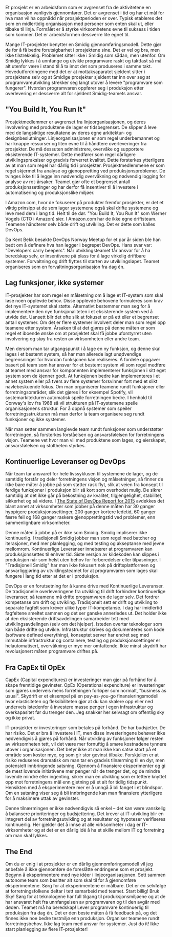 <!--
# Slutt med IT-prosjekter!

De store IT-prosjektenes tid er heldigvis forbi om man skal tro alt man leser, men hva med de mindre prosjektene? Selv Smidige prosjekter forventes å bli ferdige på en eller annen dato i fremtiden, og når systemet er levert, skal det overleveres til linja. Er det virkelig bare størrelsen som er problemet, eller er det selve arbeidsformen som ikke fungerer? 

-->

Et prosjekt er en arbeidsform som er avgrenset fra de aktivitetene en organisasjon vanligvis gjennomfører. Det er avgrenset i tid og har et mål for hva man vil ha oppnådd når prosjektperioden er over. Typisk etableres det som en midlertidig organisasjon med personer som enten skal ut, eller tilbake til linja. Formålet er å styrke virksomhetens evne til suksess i tiden som kommer. Det er arbeidsformen dessverre lite egnet til.

Mange IT-prosjekter benytter en Smidig gjennomføringsmodell. Dette gjør de for å få bedre forutsigbarhet i prosjektene sine. Det er vel og bra, men ikke tilstrekkelig. Problemet sitter ikke i Smidig som sådan, men utenfor. Om Smidig lykkes i å unnfange og utvikle programvare raskt og taktfast så må alt utenfor være i stand til å ta imot det som produseres i samme takt. Hovedutfordringene med det er at mottaksaparatet sjeldent sitter i prosjektene selv og at Smidige prosjekter sjeldent tar inn over seg at programvareutvikling strekker seg langt utover å levere "programvare som fungerer". Hvordan programvaren oppfører seg i produksjon etter overlevering er dessverre alt for sjeldent Smidig-teamets ansvar.

## "You Build It, You Run It"
Prosjektmedlemmer er avgrenset fra linjeorganisasjonen, og deres involvering med produktene de lager er tidsbegrenset. De slipper å leve med de langsiktige resultatene av deres egne arkitektur- og designbeslutninger. Linjeorganisasjonen er som regel underbemannet og har knappe ressurser og liten evne til å håndtere overleveringer fra prosjekter. De må dessuten administrere, overvåke og supportere eksisterende IT-systemer. Dette medfører som regel dårligere utviklingspraksiser og gradvis forverret kvalitet. Dette forsterkes ytterligere av at man som regel har dårlig tid i prosjekter. Prosjektmedlemmene er som regel skjermet fra analyse og gjenoppretting ved produksjonsproblemer. De tvinges ikke til å legge inn nødvendig overvåkning og nødvendig logging for analyse av rot-årsaker. Teamet gjør ofte et begrenset antall produksjonssettinger og har derfor få insentiver til å investere i automatisering og produksjonslike miljøer.

I Amazon.com, hvor de fokuserer på produkter fremfor prosjekter, er det et viktig prinsipp at de som lager systemene også skal drifte systemene og leve med dem i lang tid. Helt til de dør. "You Build It, You Run It" som Werner Vogels (CTO i Amazon) sier. I Amazon.com har de ikke egne driftsteam. Teamene håndterer selv både drift og utvikling. Det er dette som kalles DevOps.

Da Kent Bekk besøkte DevOps Norway Meetup for et par år siden ble han bedt om å definere hva han legger i begrepet DevOps. Hans svar var: "Developers carry beepers". Når utviklingsteamet får ansvar for å ha beredskap selv, er insentivene på plass for å lage virkelig driftbare systemer. Forvaltning og drift flyttes til starten av utviklingsløpet. Teamet organiseres som en forvaltningsorganisasjon fra dag én.

## Lag funksjoner, ikke systemer
IT-prosjekter har som regel en målsetning om å lage et IT-system som skal løse noen opplevde behov. Disse opplevde behovene formuleres som krav det nye IT-systemet skal støtte. Alternativt bestemmer man seg for å implementere den nye funksjonaliteten i et eksisterende system ved å utvide det. Uansett blir det ofte slik at fokuset er på ett eller et begrenset antall systemer. Om det er flere systemer involvert deler man som regel opp teamene etter system. Årsaken til at det gjøres på denne måten er som regel et iboende ønske om at prosjektet skal få jobbe uforstyrret uten involvering og støy fra resten av virksomheten eller andre team.

Men dersom man tar utgangspunkt i å lage en ny funksjon, og denne skal lages i et bestemt system, så har man allerede lagt unødvendige begrensninger for hvordan funksjonen kan realiseres. Å fordele oppgaver basert på team som har ansvar for et bestemt system vil som regel medføre at teamet med ansvar for komponenten implementerer funksjonen i sitt eget system som de kjenner godt. At funksjonen bedre kan implementeres i et annet system eller på tvers av flere systemer forsvinner fort med et slikt navlebeskuende fokus. Om man organiserer teamene rundt funksjoner eller forretningsområder, slik det gjøres i for eksempel Spotify, vil systemarkitekturen automatisk speile forretningen bedre. I henhold til Conway's lov fra 1968 så vil strukturen på IT-systemene speile organisasjonens struktur. For å oppnå systemer som speiler forretningsstrukturen må man derfor la team organisere seg rundt funksjoner og ikke systemer.

Når man setter sammen langlevde team rundt funksjoner som understøtter forretningen, så forsterkes forståelsen og ansvarsfølelsen for forretningens visjon. Teamene vet hvor man vil med produktene som lages, og eierskapet, ansvarsfølelsen og stoltheten styrkes.

## Kontinuerlige Leveranser og DevOps
Når team tar ansvaret for hele livssyklusen til systemene de lager, og de samtidig forstår og deler forretningens visjon og målsetninger, så finner de ikke bare måter å jobbe på som støtter rask flyt, slik at veien fra konsept til ferdige funksjoner i produksjon blir så kort som overhodet mulig. De sikrer samtidig at det ikke går på bekostning av kvalitet, tilgjengelighet, stabilitet, sikkerhet og så videre. I [The State of DevOps Report for 2015](https://puppetlabs.com/2015-devops-report) avdekkes det blant annet at virksomheter som jobber på denne måten har 30 ganger  hyppigere produksjonssettinger, 200 ganger kortere ledetid, 60 ganger færre feil og 168 ganger raskere gjenopprettingstid ved problemer, enn sammenlignbare virksomheter.

Denne måten å jobbe på er ikke som Smidig. Smidig impliserer ikke kontinuerlig. I tradisjonell Smidig jobber man som regel med batcher og iterasjoner, med mer planlegging, og med testing og akseptanse med jevne mellomrom. Kontinuerlige Leveranser innebærer at programvaren kan produksjonssettes til enhver tid. Siste versjon av kildekoden kan slippes i produksjon når som helst uten behov for forberedelser eller tilpasninger. I "Tradisjonell Smidig" har man ikke fokusert nok på driftsplattformen og ansvarliggjøring av utviklingsteamet for at programvaren som lages skal fungere i lang tid etter at det er i produksjon.

DevOps er en forutsetning for å kunne drive med Kontinuerlige Leveranser. De tradisjonelle overleveringene fra utvikling til drift forhindrer kontinuerlige leveranser, så teamene må drifte programvaren de lager selv. Det fordrer kompetanse om drift og utvikling. Tradisjonelt sett er drift og utvikling to separate fagfelt som krever ulike typer IT-kompetanse. I dag har imidlertid fagfeltene smeltet sammen og det ser ganske annerledes ut. Det holder ikke at den eksisterende driftsavdelingen samarbeider tett med utviklingsavdelingen (selv om det hjelper). Isteden overtar teknologer som kan både drifte og utvikle. Infrastruktur skrives og dokumenteres som kode (software defined everything), konseptet server har endret seg med immutable infrastruktur og containere, testing og produksjonssettinger er helautomatisert, overvåkning er mye mer omfattende. Ikke minst skydrift har revolusjonert måten programvare driftes på.

## Fra CapEx til OpEx
CapEx (Capital expenditures) er investeringer man gjør på forhånd for å skape fremtidige gevinster. OpEx (Operational expenditure) er investeringer som gjøres underveis mens forretningen forløper som normalt, "business as usual". Skydrift er et eksempel på en pay-as-you-go finansieringsmodell hvor elastisiteten og fleksibiliteten gjør at du kan skalere opp eller ned underveis istedenfor å investere masse penger i egen infrastruktur og overkapasitet før du trenger den. Jeg snakker her selvsagt om offentlig sky og ikke privat.

IT-prosjekter er investeringer som betales på forhånd. De har budsjetter. De har risiko. Det er bra å investere i IT, men disse investeringene behøver ikke nødvendigvis å gjøres på forhånd. Når utvikling av funksjoner følger resten av virksomheten tett, vil det være mer fornuftig å smøre kostnadene tynnere utover i organisasjonen. Det betyr ikke at man ikke kan satse stort på et område som koster mye, og som gir stor gevinst tilbake. Forskjellen er at risiko reduseres dramatisk om man tar en gradvis tilnærming til en dyr, men potensielt innbringende satsning. Gjennom å finansiere eksperimenter og gi de mest lovende initiativene mer penger når de trenger det, og de mindre lovende mindre eller ingenting, sikrer man en utvikling som er tettere knyttet opp mot forretningens mål enn gjetning på et alt for tidlig tidspunkt. Hensikten med å eksperimentere mer er å unngå å bli fanget i et blindspor. Om en satsning viser seg å bli innbringende kan man finansiere ytterligere for å maksimere uttak av gevinster.

Denne tilnærmingen er ikke nødvendigvis så enkel – det kan være vanskelig å balansere prioriteringer og budsjettering. Det krever at IT-utvikling blir en integrert del av forretningsutvikling og at resultater og hypoteser verifiseres kontinuerlig. Her gjelder det å innse at alle virksomheter i dag er IT-virksomheter og at det er en dårlig idé å ha et skille mellom IT og forretning om man skal lykkes.

## The End
Om du er enig i at prosjekter er en dårlig gjennomføringsmodell vil jeg anbefale å ikke gjennomføre de foreslåtte endringene som et prosjekt. Begynn å eksperimentere med nye idéer i linjeorganisasjonen. Sett sammen autonome team som besitter alt som skal til for å gjennomføre eksperimentene. Sørg for at eksperimentene er målbare. Det er en selvfølge at forretningsfolkene deltar i tett samarbeid med teamet. Start billig! Bruk Sky! Sørg for at teknologene har full tilgang til produksjonsmiljøene og at de har ansvaret helt fra unnfangelsen av programvaren og til den avgår med døden. Teamet må ha beredskap! Lever programvare kontinuerlig til produksjon fra dag én. Det er den beste måten å få feedback på, og det finnes ikke noe bedre testmiljø enn produksjon. Organiser teamene rundt forretningsbehov. Ikke lag team med ansvar for systemer. Just do it! Ikke start planlegging av flere IT-prosjekter!



